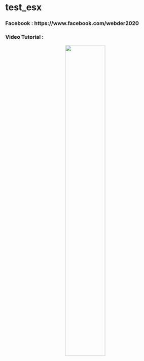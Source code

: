# test_esx
<h3>Facebook : https://www.facebook.com/webder2020</h3>
<h3>Video Tutorial : </h3>


[<p align="center"><img src="https://user-images.githubusercontent.com/96941642/182563747-f24190f7-c26c-4da9-a67e-a22e428a735a.jpg" width="50%"></p>](https://youtu.be/f-u8l1okZUU "Now in Android: 55")

